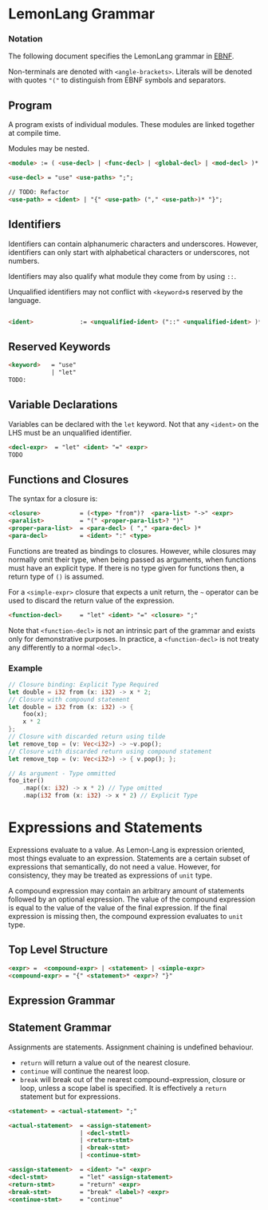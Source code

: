 
# LemonLang Grammar


### Notation

The following document specifies the LemonLang grammar in
[EBNF](https://en.wikipedia.org/wiki/Extended_Backus%E2%80%93Naur_form).

Non-terminals are denoted with `<angle-brackets>`.
Literals will be denoted with quotes `"("` to distinguish from
EBNF symbols and separators.

## Program

A program exists of individual modules.
These modules are linked together at compile time.

Modules may be nested.

```html
<module> := ( <use-decl> | <func-decl> | <global-decl> | <mod-decl> )*

<use-decl> = "use" <use-paths> ";";

// TODO: Refactor
<use-path> = <ident> | "{" <use-path> ("," <use-path>)* "}";

```


## Identifiers

Identifiers can contain alphanumeric characters and underscores.
However, identifiers can only start with alphabetical characters
or underscores, not numbers.

Identifiers may also qualify what module they come from by using `::`.

Unqualified identifiers may not conflict with `<keyword>`s reserved
by the language.

```html

<ident>             := <unqualified-ident> ("::" <unqualified-ident> )*

```

## Reserved Keywords

```html
<keyword>   = "use"
            | "let"
TODO:
```

## Variable Declarations

Variables can be declared with the `let` keyword.
Not that any `<ident>` on the LHS must be an unqualified identifier.

```html
<decl-expr>  = "let" <ident> "=" <expr> 
TODO
```


## Functions and Closures

The syntax for a closure is:

```html
<closure>           = (<type> "from")?  <para-list> "->" <expr>
<paralist>          = "(" <proper-para-list>? ")"
<proper-para-list>  = <para-decl> ( "," <para-decl> )*
<para-decl>         = <ident> ":" <type>
```

Functions are treated as bindings to closures.
However, while closures may normally omit their type, when being passed
as arguments, when functions must have an explicit type. If there is
no type given for functions then, a return type of `()` is assumed.

<!-- TODO: add link to tilde -->
For a `<simple-expr>` closure that expects a unit return, the
`~` operator can be used to discard the return value of the expression.


```html
<function-decl>     = "let" <ident> "=" <closure> ";"
```
Note that `<function-decl>` is not an intrinsic part of the
grammar and exists only for demonstrative purposes.
In practice, a `<function-decl>` is not treaty any differently
to a normal `<decl>.`

### Example

```rust
// Closure binding: Explicit Type Required
let double = i32 from (x: i32) -> x * 2;
// Closure with compound statement
let double = i32 from (x: i32) -> {
    foo(x);
    x * 2
};
// Closure with discarded return using tilde
let remove_top = (v: Vec<i32>) -> ~v.pop();
// Closure with discarded return using compound statement
let remove_top = (v: Vec<i32>) -> { v.pop(); };

// As argument - Type ommitted
foo_iter()
    .map((x: i32) -> x * 2) // Type omitted
    .map(i32 from (x: i32) -> x * 2) // Explicit Type
```

# Expressions and Statements

Expressions evaluate to a value. As Lemon-Lang is expression oriented,
most things evaluate to an expression.
Statements are a certain subset of expressions that semantically,
do not need a value. However, for consistency, they may be treated
as expressions of `unit` type.

A compound expression may contain an arbitrary amount of statements followed by
an optional expression. The value of the compound expression is equal to the value
of the value of the final expression. If the final expression is missing then,
the compound expression evaluates to `unit` type.


## Top Level Structure

```html
<expr> =  <compound-expr> | <statement> | <simple-expr>
<compound-expr> = "{" <statement>* <expr>? "}"
```

## Expression Grammar

## Statement Grammar

Assignments are statements. Assignment chaining is undefined behaviour.

- `return` will return a value out of the nearest closure.
- `continue` will continue the nearest loop.
- `break` will break out of the nearest compound-expression, closure or loop, unless a scope label is specified.
It is effectively a `return` statement but for expressions.

```html
<statement> = <actual-statement> ";"

<actual-statement>  = <assign-statement>
                    | <decl-stmtl>
                    | <return-stmt>
                    | <break-stmt>
                    | <continue-stmt>

<assign-statement>  = <ident> "=" <expr>
<decl-stmt>         = "let" <assign-statement>
<return-stmt>       = "return" <expr>
<break-stmt>        = "break" <label>? <expr>
<continue-stmt>     = "continue"
```



